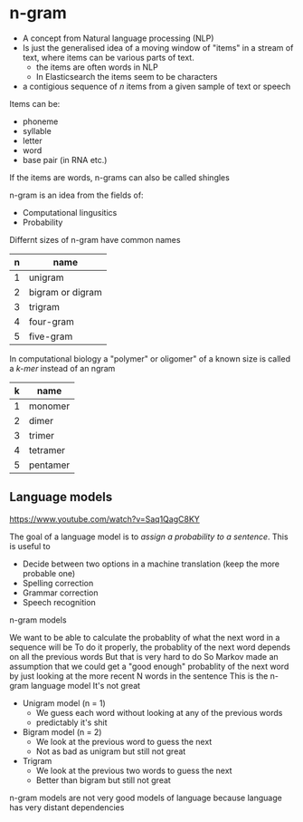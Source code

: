 # n-gram

* A concept from Natural language processing (NLP)
* Is just the generalised idea of a moving window of "items" in a stream of text, where items can be various parts of text.
    * the items are often words in NLP
    * In Elasticsearch the items seem to be characters
* a contigious sequence of _n_ items from a given sample of text or speech

Items can be:

* phoneme
* syllable
* letter
* word
* base pair (in RNA etc.)

If the items are words, n-grams can also be called shingles

n-gram is an idea from the fields of:

* Computational lingusitics
* Probability

Differnt sizes of n-gram have common names

| n   | name             |
| --- | ---------------- |
| 1   | unigram          |
| 2   | bigram or digram |
| 3   | trigram          |
| 4   | four-gram        |
| 5   | five-gram        |

In computational biology a "polymer" or oligomer" of a known size is called a
_k-mer_ instead of an ngram

| k   | name     |
| --- | -------- |
| 1   | monomer  |
| 2   | dimer    |
| 3   | trimer   |
| 4   | tetramer |
| 5   | pentamer |

## Language models

https://www.youtube.com/watch?v=Saq1QagC8KY

The goal of a language model is to _assign a probability to a sentence_.
This is useful to

* Decide between two options in a machine translation (keep the more probable one)
* Spelling correction
* Grammar correction
* Speech recognition

n-gram models

We want to be able to calculate the probablity of what the next word in a sequence will be
To do it properly, the probablity of the next word depends on all the previous words
But that is very hard to do
So Markov made an assumption that we could get a "good enough" probablity of the next word by just looking at the more recent N words in the sentence
This is the n-gram language model
It's not great

* Unigram model (n = 1)
    * We guess each word without looking at any of the previous words
    * predictably it's shit
* Bigram model (n = 2)
    * We look at the previous word to guess the next
    * Not as bad as unigram but still not great
* Trigram
  * We look at the previous two words to guess the next
  * Better than bigram but still not great

n-gram models are not very good models of language because language has very distant dependencies